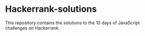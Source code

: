 # Hackerrank-solutions
This repository contains the solutions to the 10 days of JavaScript challenges on Hackerrank.

